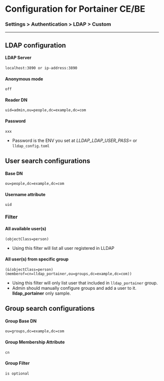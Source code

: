 # Configuration for Portainer CE/BE
###  Settings > Authentication > LDAP > Custom
---

## LDAP configuration

#### LDAP Server
```
localhost:3890 or ip-address:3890
```
#### Anonymous mode
```
off
```
#### Reader DN
```
uid=admin,ou=people,dc=example,dc=com
```
#### Password
```
xxx
```
* Password is the ENV you set at *LLDAP_LDAP_USER_PASS=* or `lldap_config.toml`

## User search configurations

#### Base DN
```
ou=people,dc=example,dc=com
```
#### Username attribute
```
uid
```
### Filter
#### All available user(s)
```
(objectClass=person)
```
* Using this filter will list all user registered in LLDAP

#### All user(s) from specific group
```
(&(objectClass=person)(memberof=cn=lldap_portainer,ou=groups,dc=example,dc=com))
```
* Using this filter will only list user that included in `lldap_portainer` group. 
* Admin should manually configure groups and add a user to it. **lldap_portainer** only sample.



## Group search configurations 

#### Group Base DN
```
ou=groups,dc=example,dc=com
```
#### Group Membership Attribute
```
cn
```
#### Group Filter 
```
is optional
```
